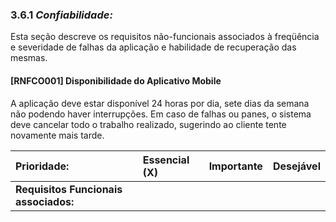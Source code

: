 ### 3.6.1 _**Confiabilidade:**_

Esta seção descreve os requisitos não-funcionais associados à freqüência e severidade de falhas da aplicação e habilidade de recuperação das mesmas.

#### \[RNFCO001\] Disponibilidade do Aplicativo Mobile

A aplicação deve estar disponível 24 horas por dia, sete dias da semana não podendo haver interrupções. Em caso de falhas ou panes, o sistema deve cancelar todo o trabalho realizado, sugerindo ao cliente tente novamente mais tarde.

| **Prioridade:** | Essencial \(X\) | Importante | Desejável |
| :--- | :--- | :--- | :--- |
| **Requisitos Funcionais associados:** |  |  |  |

### 



